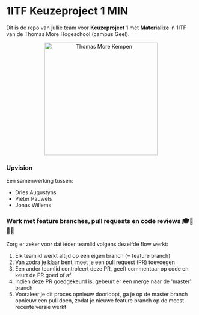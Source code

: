 # 1ITF Keuzeproject 1 MIN
Dit is de repo van jullie team voor **Keuzeproject 1** met **Materialize** in 1ITF van de Thomas More Hogeschool (campus Geel).

<p align="center">
    <img src="https://www.thomasmore.be/themes/wundertheme/logo.svg" alt="Thomas More Kempen" width="300" />
</p>

### Upvision
Een samenwerking tussen:
- Dries Augustyns
- Pieter Pauwels
- Jonas Willems


### Werk met feature branches, pull requests en code reviews 🎓👤👤👤

Zorg er zeker voor dat ieder teamlid volgens dezelfde flow werkt: 

1. Elk teamlid werkt altijd op een eigen branch (= feature branch)
2. Van zodra je klaar bent, moet je een pull request (PR) toevoegen 
3. Een ander teamlid controleert deze PR, geeft commentaar op code en keurt de PR goed of af
4. Indien deze PR goedgekeurd is, gebeurt er een merge naar de 'master' branch
5. Vooraleer je dit proces opnieuw doorloopt, ga je op de master branch opnieuw een pull doen, zodat je nieuwe feature branch op de meest recente versie werkt
